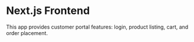 
# Next.js Frontend

This app provides customer portal features: login, product listing, cart, and order placement.
